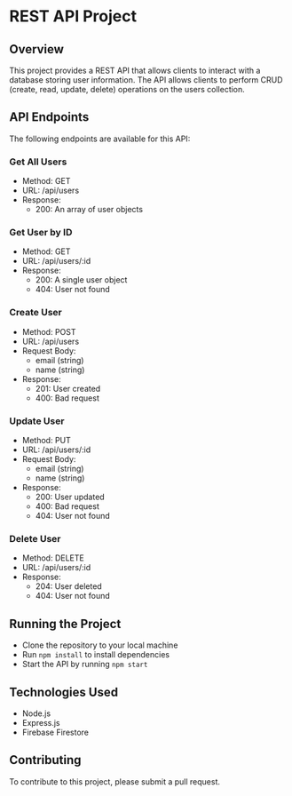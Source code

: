 # REST API Project

## Overview
This project provides a REST API that allows clients to interact with a database storing user information. The API allows clients to perform CRUD (create, read, update, delete) operations on the users collection.

## API Endpoints
The following endpoints are available for this API:

### Get All Users
- Method: GET
- URL: /api/users
- Response:
  - 200: An array of user objects

### Get User by ID
- Method: GET
- URL: /api/users/:id
- Response:
  - 200: A single user object
  - 404: User not found

### Create User
- Method: POST
- URL: /api/users
- Request Body:
  - email (string)
  - name (string)
- Response:
  - 201: User created
  - 400: Bad request

### Update User
- Method: PUT
- URL: /api/users/:id
- Request Body:
  - email (string)
  - name (string)
- Response:
  - 200: User updated
  - 400: Bad request
  - 404: User not found

### Delete User
- Method: DELETE
- URL: /api/users/:id
- Response:
  - 204: User deleted
  - 404: User not found

## Running the Project
- Clone the repository to your local machine
- Run `npm install` to install dependencies
- Start the API by running `npm start`

## Technologies Used
- Node.js
- Express.js
- Firebase Firestore

## Contributing
To contribute to this project, please submit a pull request.
